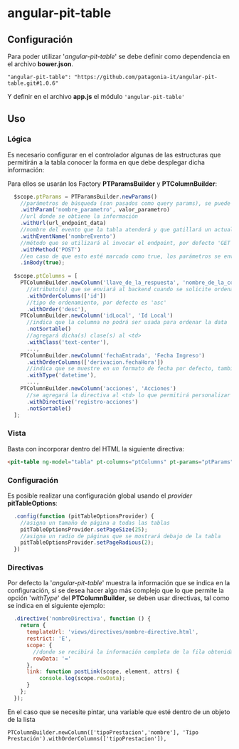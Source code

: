 # angular-pit-table

## Configuración

Para poder utilizar '_angular-pit-table_' se debe definir como dependencia en el archivo **bower.json**.

`"angular-pit-table": "https://github.com/patagonia-it/angular-pit-table.git#1.0.6"`

Y definir en el archivo **app.js** el módulo `'angular-pit-table'`

## Uso

### Lógica

Es necesario configurar en el controlador algunas de las estructuras que permitirán a la tabla conocer la forma en que debe desplegar dicha información:

Para ellos se usarán los Factory **PTParamsBuilder** y **PTColumnBuilder**:

```javascript
  $scope.ptParams = PTParamsBuilder.newParams()
    //parámetros de búsqueda (son pasados como query params), se puede invocar más de una vez este método para tener múltiples parámetros
    .withParam('nombre_parametro', valor_parametro)
    //url donde se obtiene la información
    .withUrl(url_endpoint_data)
    //nombre del evento que la tabla atenderá y que gatillará un actualización de la data
    .withEventName('nombreEvento')
    //método que se utilizará al invocar el endpoint, por defecto 'GET'
    .withMethod('POST')
    //en caso de que esto esté marcado como true, los parámetros se enviarán en el body del request, por defecto es false
    .inBody(true);
    
  $scope.ptColumns = [
    PTColumnBuilder.newColumn('llave_de_la_respuesta', 'nombre_de_la_columna')
      //atributo(s) que se enviará al backend cuando se solicite ordenar la data por dicha columna
      .withOrderColumns(['id'])
      //tipo de ordenamiento, por defecto es 'asc'
      .withOrder('desc'),
    PTColumnBuilder.newColumn('idLocal', 'Id Local')
      //indica que la columna no podrá ser usada para ordenar la data
      .notSortable()
      //agregará dicha(s) clase(s) al <td>
      .withClass('text-center'),
      ...,
    PTColumnBuilder.newColumn('fechaEntrada', 'Fecha Ingreso')
      .withOrderColumns(['derivacion.fechaHora'])
      //indica que se muestre en un formato de fecha por defecto, también se puede utilizar 'boolean' o 'checkbox'
      .withType('datetime'),
      ...,
    PTColumnBuilder.newColumn('acciones', 'Acciones')
      //se agregará la directiva al <td> lo que permitirá personalizar la manera en que se presente la información
      .withDirective('registro-acciones')
      .notSortable()
  ];
```

### Vista

Basta con incorporar dentro del HTML la siguiente directiva:

```html
<pit-table ng-model="tabla" pt-columns="ptColumns" pt-params="ptParams"></pit-table>
```

### Configuración

Es posible realizar una configuración global usando el _provider_ **pitTableOptions**:

```javascript
  .config(function (pitTableOptionsProvider) {
    //asigna un tamaño de página a todas las tablas
    pitTableOptionsProvider.setPageSize(25);
    //asigna un radio de páginas que se mostrará debajo de la tabla
    pitTableOptionsProvider.setPageRadious(2);
  })
```

### Directivas

Por defecto la '_angular-pit-table_' muestra la información que se indica en la configuración, si se desea hacer algo más complejo que lo que permite la opción '_withType_' del **PTColumnBuilder**, se deben usar directivas, tal como se indica en el siguiente ejemplo:

```javascript
  .directive('nombreDirectiva', function () {
    return {
      templateUrl: 'views/directives/nombre-directive.html',
      restrict: 'E',
      scope: {
        //donde se recibirá la información completa de la fila obtenida desde el backend         
        rowData: '='
      },
      link: function postLink(scope, element, attrs) {
          console.log(scope.rowData);
      }
    };
  });
```

En el caso que se necesite pintar, una variable que esté dentro de un objeto de la lista
```
PTColumnBuilder.newColumn(['tipoPrestacion','nombre'], 'Tipo Prestación').withOrderColumns(['tipoPrestacion']),
```
